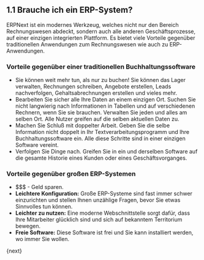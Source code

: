 ## 1.1 Brauche ich ein ERP-System?

ERPNext ist ein modernes Werkzeug, welches nicht nur den Bereich Rechnungswesen abdeckt, sondern auch alle anderen Geschäftsprozesse, auf einer einzigen integrierten Plattform. Es bietet viele Vorteile gegenüber traditionellen Anwendungen zum Rechnungswesen wie auch zu ERP-Anwendungen.

### Vorteile gegenüber einer traditionellen Buchhaltungssoftware
* Sie können weit mehr tun, als nur zu buchen! Sie können das Lager verwalten, Rechnungen schreiben, Angebote erstellen, Leads nachverfolgen, Gehaltsabrechnungen erstellen und vieles mehr.
* Bearbeiten Sie sicher alle Ihre Daten an einem einzigen Ort. Suchen Sie nicht langwierig nach Informationen in Tabellen und auf verschiedenen Rechnern, wenn Sie sie brauchen. Verwalten Sie jeden und alles am selben Ort. Alle Nutzer greifen auf die selben aktuellen Daten zu.
* Machen Sie Schluß mit doppelter Arbeit. Geben Sie die selbe Information nicht doppelt in Ihr Textverarbeitungsprogramm und Ihre Buchhaltungssoftware ein. Alle diese Schritte sind in einer einzigen Software vereint.
* Verfolgen Sie Dinge nach. Greifen Sie in ein und derselben Software auf die gesamte Historie eines Kunden oder eines Geschäftsvorganges.

### Vorteile gegenüber großen ERP-Systemen
* $$$ - Geld sparen.
* **Leichtere Konfiguration:** Große ERP-Systeme sind fast immer schwer einzurichten und stellen Ihnen unzählige Fragen, bevor Sie etwas Sinnvolles tun können.
* **Leichter zu nutzen:** Eine moderne Webschnittstelle sorgt dafür, dass Ihre Mitarbeiter glücklich sind und sich auf bekanntem Territorium bewegen.
* **Freie Software:** Diese Software ist frei und Sie kann installiert werden, wo immer Sie wollen.

{next}
